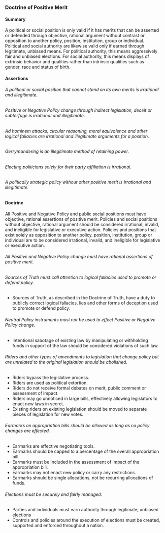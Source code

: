 ### Doctrine of Positive Merit

#### Summary
A political or social position is only valid if it has merits that can be asserted or defended through objective, rational argument without contrast or opposition to another policy, position, institution, group or individual.  Political and social authority are likewise valid only if earned through legitimate, unbiased means.  For political authority, this means aggressively fair and unbiased elections.  For social authority, this means displays of extrinsic behavior and qualities rather than intrinsic qualities such as gender, race and status of birth.

#### Assertions
###### A political or social position that cannot stand on its own merits is irrational and illegitimate.
###### Positive or Negative Policy change through indirect legislation, deceit or subterfuge is irrational and illegitimate.
###### Ad hominem attacks, circular reasoning, moral equivalence and other logical fallacies are irrational and illegitimate arguments for a position.
###### Gerrymandering is an illegitimate method of retaining power.
###### Electing politicians solely for their party affiliation is irrational.
###### A politically strategic policy without other positive merit is irrational and illegitimate.

#### Doctrine
All Positive and Negative Policy and public social positions must have objective, rational assertions of positive merit.  Policies and social positions without objective, rational argument should be considered irrational, invalid, and ineligible for legislative or executive action.  Policies and positions that exist solely as opposition to another policy, position, institution, group or individual are to be considered irrational, invalid, and ineligible for legislative or executive action.

###### All Positive and Negative Policy change must have rational assertions of positive merit.

###### Sources of Truth must call attention to logical fallacies used to promote or defend policy.

- Sources of Truth, as described in the Doctrine of Truth, have a duty to publicly correct logical fallacies, lies and other forms of deception used to promote or defend policy.

###### Neutral Policy instruments must not be used to effect Positive or Negative Policy change.
  -  Intentional sabotage of existing law by manipulating or withholding funds in support of the law should be considered violations of such law.

###### Riders and other types of amendments to legislation that change policy but are unrelated to the original legislation should be abolished.
  -  Riders bypass the legislative process.
  -  Riders are used as political extortion.
  -  Riders do not receive formal debates on merit, public comment or assessment of impact.
  -  Riders may go unnoticed in large bills, effectively allowing legislators to enact new laws in secret.
  -  Existing riders on existing legislation should be moved to separate pieces of legislation for new votes.

###### Earmarks on appropriation bills should be allowed as long as no policy changes are effected.
  -  Earmarks are effective negotiating tools.
  -  Earmarks should be capped to a percentage of the overall appropriation bill.
  -  Earmarks must be included in the assessment of impact of the appropriation bill.
  -  Earmarks may not enact new policy or carry any restrictions.
  -  Earmarks should be single allocations, not be recurring allocations of funds.

###### Elections must be securely and fairly managed.
  -  Parties and individuals must earn authority through legitimate, unbiased elections
  -  Controls and policies around the execution of elections must be created, supported and enforced throughout a nation.

